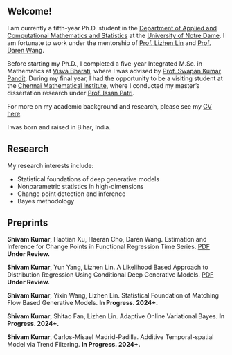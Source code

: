 

## Welcome!

I am currently a fifth-year Ph.D. student in the [Department of Applied and Computational Mathematics and Statistics](https://acms.nd.edu) at the [University of Notre Dame](https://nd.edu). I am fortunate to work under the mentorship of [Prof. Lizhen Lin](https://blog.umd.edu/lizhen01/) and [Prof. Daren Wang](https://darenwang.github.io/website).

Before starting my Ph.D., I completed a five-year Integrated M.Sc. in Mathematics at [Visva Bharati](https://visvabharati.ac.in/index.html), where I was advised by [Prof. Swapan Kumar Pandit](https://www.visvabharati.ac.in/SwapanKumarPandit.html). During my final year, I had the opportunity to be a visiting student at the [Chennai Mathematical Institute](https://www.cmi.ac.in/), where I conducted my master’s dissertation research under [Prof. Issan Patri](https://www.isid.ac.in/~statmath/index.php?module=Faculty).

For more on my academic background and research, please see my [CV here](https://github.com/civamkr/website/blob/main/CV_Shivam_Kumar_OCT_2024.pdf).

I was born and raised in Bihar, India.



## Research

My  research interests include:
- Statistical foundations of deep generative models
- Nonparametric statistics in high-dimensions
- Change point detection and inference
- Bayes methodology


## Preprints

**Shivam Kumar**, Haotian Xu, Haeran Cho, Daren Wang. Estimation and Inference for Change Points in Functional Regression Time Series. [PDF](https://arxiv.org/pdf/2405.05459.pdf) **Under Review.**

**Shivam Kumar**, Yun Yang, Lizhen Lin. A Likelihood Based Approach to Distribution Regression Using Conditional Deep Generative Models. [PDF](https://arxiv.org/pdf/2410.02025.pdf) **Under Review.**

**Shivam Kumar**, Yixin Wang, Lizhen Lin. Statistical Foundation of Matching Flow Based Generative Models. **In Progress. 2024+.**

**Shivam Kumar**, Shitao Fan, Lizhen Lin. Adaptive Online Variational Bayes. **In Progress. 2024+.**

**Shivam Kumar**, Carlos-Misael Madrid-Padilla. Additive Temporal-spatial Model via Trend Filtering. **In Progress. 2024+.**